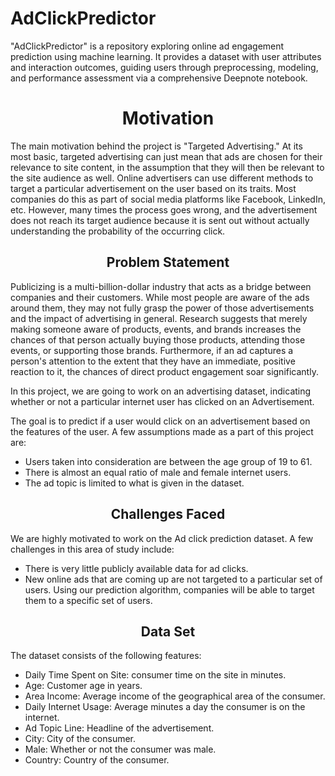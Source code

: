 # AdClickPredictor
"AdClickPredictor" is a repository exploring online ad engagement prediction using machine learning. It provides a dataset with user attributes and interaction outcomes, guiding users through preprocessing, modeling, and performance assessment via a comprehensive Deepnote notebook. 
<h1 align="center">Motivation</h1>

The main motivation behind the project is "Targeted Advertising." At its most basic, targeted advertising can just mean that ads are chosen for their relevance to site content, in the assumption that they will then be relevant to the site audience as well. Online advertisers can use different methods to target a particular advertisement on the user based on its traits. Most companies do this as part of social media platforms like Facebook, LinkedIn, etc. However, many times the process goes wrong, and the advertisement does not reach its target audience because it is sent out without actually understanding the probability of the occurring click.

<h2 align="center">Problem Statement</h2>

Publicizing is a multi-billion-dollar industry that acts as a bridge between companies and their customers. While most people are aware of the ads around them, they may not fully grasp the power of those advertisements and the impact of advertising in general. Research suggests that merely making someone aware of products, events, and brands increases the chances of that person actually buying those products, attending those events, or supporting those brands. Furthermore, if an ad captures a person's attention to the extent that they have an immediate, positive reaction to it, the chances of direct product engagement soar significantly.

In this project, we are going to work on an advertising dataset, indicating whether or not a particular internet user has clicked on an Advertisement.

The goal is to predict if a user would click on an advertisement based on the features of the user. A few assumptions made as a part of this project are:

- Users taken into consideration are between the age group of 19 to 61.
- There is almost an equal ratio of male and female internet users.
- The ad topic is limited to what is given in the dataset.

<h2 align="center">Challenges Faced</h2>

We are highly motivated to work on the Ad click prediction dataset. A few challenges in this area of study include:

- There is very little publicly available data for ad clicks.
- New online ads that are coming up are not targeted to a particular set of users. Using our prediction algorithm, companies will be able to target them to a specific set of users.

<h2 align="center">Data Set</h2>

The dataset consists of the following features:

- Daily Time Spent on Site: consumer time on the site in minutes.
- Age: Customer age in years.
- Area Income: Average income of the geographical area of the consumer.
- Daily Internet Usage: Average minutes a day the consumer is on the internet.
- Ad Topic Line: Headline of the advertisement.
- City: City of the consumer.
- Male: Whether or not the consumer was male.
- Country: Country of the consumer.

